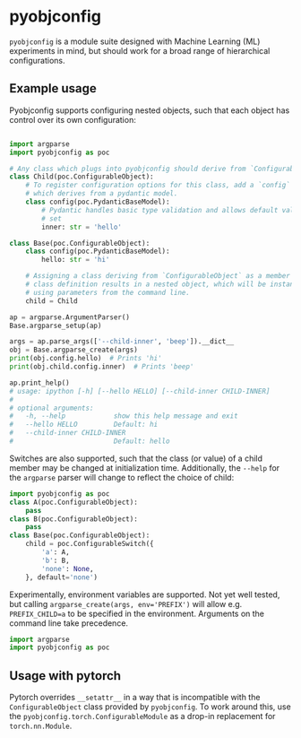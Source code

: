 # pyobjconfig

`pyobjconfig` is a module suite designed with Machine Learning (ML) experiments in mind, but should work for a broad range of hierarchical configurations.

## Example usage

Pyobjconfig supports configuring nested objects, such that each object has control over its own configuration:

```python

import argparse
import pyobjconfig as poc

# Any class which plugs into pyobjconfig should derive from `ConfigurableObject`
class Child(poc.ConfigurableObject):
    # To register configuration options for this class, add a `config` member
    # which derives from a pydantic model.
    class config(poc.PydanticBaseModel):
        # Pydantic handles basic type validation and allows default values to be
        # set
        inner: str = 'hello'

class Base(poc.ConfigurableObject):
    class config(poc.PydanticBaseModel):
        hello: str = 'hi'

    # Assigning a class deriving from `ConfigurableObject` as a member of a
    # class definition results in a nested object, which will be instantiated
    # using parameters from the command line.
    child = Child

ap = argparse.ArgumentParser()
Base.argparse_setup(ap)

args = ap.parse_args(['--child-inner', 'beep']).__dict__
obj = Base.argparse_create(args)
print(obj.config.hello)  # Prints 'hi'
print(obj.child.config.inner)  # Prints 'beep'

ap.print_help()
# usage: ipython [-h] [--hello HELLO] [--child-inner CHILD-INNER]
#
# optional arguments:
#   -h, --help            show this help message and exit
#   --hello HELLO         Default: hi
#   --child-inner CHILD-INNER
#                         Default: hello

```

Switches are also supported, such that the class (or value) of a child member may be changed at initialization time. Additionally, the `--help` for the `argparse` parser will change to reflect the choice of child:

```python
import pyobjconfig as poc
class A(poc.ConfigurableObject):
    pass
class B(poc.ConfigurableObject):
    pass
class Base(poc.ConfigurableObject):
    child = poc.ConfigurableSwitch({
        'a': A,
        'b': B,
        'none': None,
    }, default='none')
```

Experimentally, environment variables are supported. Not yet well tested, but calling `argparse_create(args, env='PREFIX')` will allow e.g. `PREFIX_CHILD=a` to be specified in the environment. Arguments on the command line take precedence.

```python
import argparse
import pyobjconfig as poc
```

## Usage with pytorch

Pytorch overrides `__setattr__` in a way that is incompatible with the `ConfigurableObject` class provided by `pyobjconfig`. To work around this, use the `pyobjconfig.torch.ConfigurableModule` as a drop-in replacement for `torch.nn.Module`.

